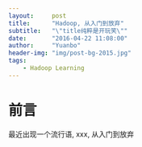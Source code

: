 ```yaml
---
layout:     post
title:      "Hadoop, 从入门到放弃"
subtitle:   "\"title纯粹是开玩笑\""
date:       "2016-04-22 11:08:00"
author:     "Yuanbo"
header-img: "img/post-bg-2015.jpg"
tags:
    - Hadoop Learning
---
```


# 前言
最近出现一个流行语, xxx, 从入门到放弃
